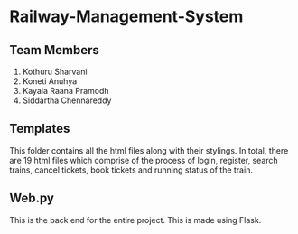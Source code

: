 # Railway-Management-System

## Team Members

1) Kothuru Sharvani
2) Koneti Anuhya
3) Kayala Raana Pramodh
4) Siddartha Chennareddy

## Templates

This folder contains all the html files along with their stylings. In total, there are 19 html files which comprise of the process of login, register, search trains, cancel tickets, book tickets and running status of the train.

## Web.py

This is the back end for the entire project. This is made using Flask.

